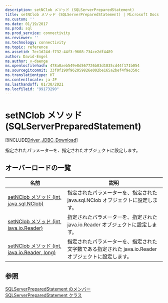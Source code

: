```yaml
---
description: setNClob メソッド (SQLServerPreparedStatement)
title: setNClob メソッド (SQLServerPreparedStatement) | Microsoft Docs
ms.custom: ''
ms.date: 01/19/2017
ms.prod: sql
ms.prod_service: connectivity
ms.reviewer: ''
ms.technology: connectivity
ms.topic: reference
ms.assetid: 7ec1d24d-f732-44f3-9608-734ce2df4489
author: David-Engel
ms.author: v-daenge
ms.openlocfilehash: 478a0aeb549e8d567726b03d1835cd44f171b054
ms.sourcegitcommit: 33f0f190f962059826e002be165a2bef4f9e350c
ms.translationtype: HT
ms.contentlocale: ja-JP
ms.lasthandoff: 01/30/2021
ms.locfileid: "99173290"
---
```

# <a name="setnclob-method-sqlserverpreparedstatement"></a>setNClob メソッド (SQLServerPreparedStatement)
[!INCLUDE[Driver_JDBC_Download](../../../includes/driver_jdbc_download.md)]

  指定されたパラメーターを、指定されたオブジェクトに設定します。  
  
## <a name="overload-list"></a>オーバーロードの一覧  
  
|名前|説明|  
|----------|-----------------|  
|[setNClob メソッド &#40;int, java.sql.NClob&#41;](../../../connect/jdbc/reference/setnclob-method-int-java-sql-nclob.md)|指定されたパラメーターを、指定された java.sql.NClob オブジェクトに設定します。|  
|[setNClob メソッド &#40;int, java.io.Reader&#41;](../../../connect/jdbc/reference/setnclob-method-int-java-io-reader.md)|指定されたパラメーターを、指定された java.io.Reader オブジェクトに設定します。|  
|[setNClob メソッド &#40;int, java.io.Reader, long&#41;](../../../connect/jdbc/reference/setnclob-method-int-java-io-reader-long.md)|指定されたパラメーターを、指定された文字数である指定された java.io.Reader オブジェクトに設定します。|  
  
## <a name="see-also"></a>参照  
 [SQLServerPreparedStatement のメンバー](../../../connect/jdbc/reference/sqlserverpreparedstatement-members.md)   
 [SQLServerPreparedStatement クラス](../../../connect/jdbc/reference/sqlserverpreparedstatement-class.md)  
  
  
